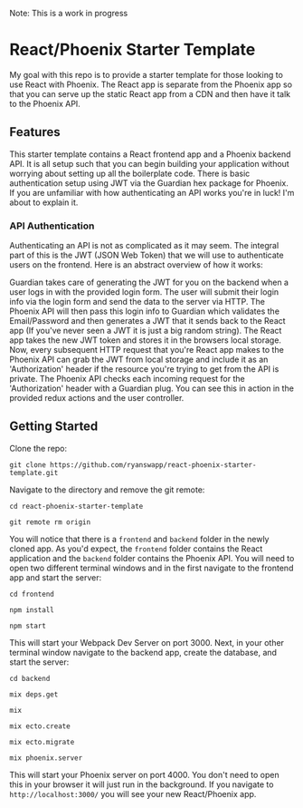 Note: This is a work in progress

# React/Phoenix Starter Template

My goal with this repo is to provide a starter template for those looking to use React with Phoenix. The React app is separate from the Phoenix app so that you can serve up the static React app from a CDN and then have it talk to the Phoenix API.

## Features

This starter template contains a React frontend app and a Phoenix backend API. It is all setup such that you can begin building your application without worrying about setting up all the boilerplate code. There is basic authentication setup using JWT via the Guardian hex package for Phoenix. If you are unfamiliar with how authenticating an API works you're in luck! I'm about to explain it.

### API Authentication

Authenticating an API is not as complicated as it may seem. The integral part of this is the JWT (JSON Web Token) that we will use to authenticate users on the frontend. Here is an abstract overview of how it works: 

Guardian takes care of generating the JWT for you on the backend when a user logs in with the provided login form. The user will submit their login info via the login form and send the data to the server via HTTP. The Phoenix API will then pass this login info to Guardian which validates the Email/Password and then generates a JWT that it sends back to the React app (If you've never seen a JWT it is just a big random string). The React app takes the new JWT token and stores it in the browsers local storage. Now, every subsequent HTTP request that you're React app makes to the Phoenix API can grab the JWT from local storage and include it as an 'Authorization' header if the resource you're trying to get from the API is private. The Phoenix API checks each incoming request for the 'Authorization' header with a Guardian plug.  You can see this in action in the provided redux actions and the user controller.

## Getting Started

Clone the repo:
```
git clone https://github.com/ryanswapp/react-phoenix-starter-template.git
```

Navigate to the directory and remove the git remote:
```
cd react-phoenix-starter-template

git remote rm origin
```

You will notice that there is a ```frontend``` and ```backend``` folder in the newly cloned app. As you'd expect, the ```frontend``` folder contains the React application and the ```backend``` folder contains the Phoenix API. You will need to open two different terminal windows and in the first navigate to the frontend app and start the server:
```
cd frontend

npm install

npm start
```

This will start your Webpack Dev Server on port 3000. Next, in your other terminal window navigate to the backend app, create the database, and start the server:
```
cd backend

mix deps.get

mix

mix ecto.create

mix ecto.migrate

mix phoenix.server
```

This will start your Phoenix server on port 4000. You don't need to open this in your browser it will just run in the background. If you navigate to ```http://localhost:3000/``` you will see your new React/Phoenix app.


